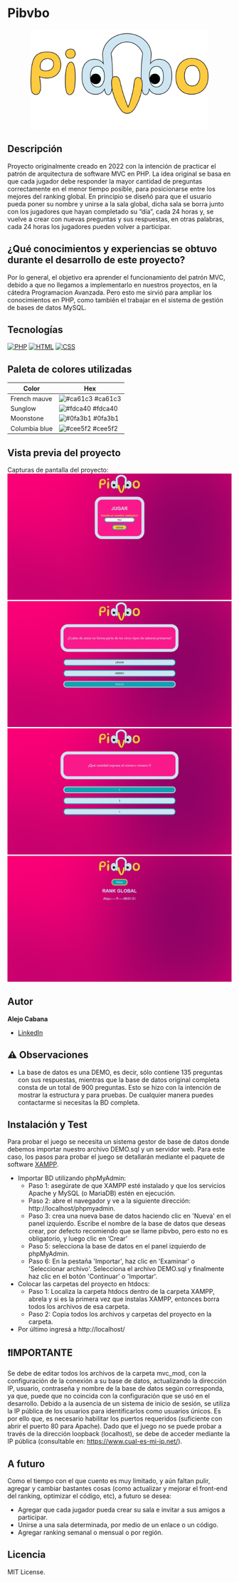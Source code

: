 # Pibvbo
<div align="center"><img src="https://github.com/MC-Alejo/Pibvbo/blob/main/imgs/Pib.png" alt="logo" width="400" height="auto"/></div>


## Descripción

Proyecto originalmente creado en 2022 con la intención de practicar el patrón de arquitectura de software MVC en PHP.
La idea original se basa en que cada jugador debe responder la mayor cantidad de preguntas correctamente en el menor tiempo posible, para posicionarse entre los mejores del ranking global. En principio se diseñó para que el usuario pueda poner su nombre y unirse a la sala global, dicha sala se borra junto con los jugadores que hayan completado su “día”, cada 24 horas y, se vuelve a crear con nuevas preguntas y sus respuestas, en otras palabras, cada 24 horas los jugadores pueden volver a participar.


## ¿Qué conocimientos y experiencias se obtuvo durante el desarrollo de este proyecto?

Por lo general, el objetivo era aprender el funcionamiento del patrón MVC, debido a que no llegamos a implementarlo en nuestros proyectos, en la cátedra Programacion Avanzada. Pero esto me sirvió para ampliar los conocimientos en PHP, como también el trabajar en el sistema de gestión de bases de datos MySQL.


## Tecnologías

<!-- Iconos sacados de: https://github.com/hendrasob/badges/blob/master/README.md y https://github.com/alexandresanlim/Badges4-README.md-Profile -->
[![PHP](https://img.shields.io/badge/PHP-777BB4?style=for-the-badge&logo=php&logoColor=white)](https://www.php.net/)
[![HTML](https://img.shields.io/badge/HTML5-E34F26?style=for-the-badge&logo=html5&logoColor=white)](https://www.w3.org/html/)
[![CSS](https://img.shields.io/badge/CSS3-1572B6?style=for-the-badge&logo=css3&logoColor=white)](https://www.w3schools.com/css/)


## Paleta de colores utilizadas

| Color             | Hex                  |
| ----------------- | ---------------------|
| French mauve | ![#ca61c3](https://via.placeholder.com/10/ca61c3?text=+) #ca61c3 |
| Sunglow | ![#fdca40](https://via.placeholder.com/10/fdca40?text=+) #fdca40 |
| Moonstone | ![#0fa3b1](https://via.placeholder.com/10/0fa3b1?text=+) #0fa3b1 |
| Columbia blue | ![#cee5f2](https://via.placeholder.com/10/cee5f2?text=+) #cee5f2 |


## Vista previa del proyecto

Capturas de pantalla del proyecto:
![Captura del proyecto N1](https://github.com/MC-Alejo/Pibvbo/blob/main/capturas/Captura%20de%20pantalla%201.png?raw=true)
![Captura del proyecto N2](https://github.com/MC-Alejo/Pibvbo/blob/main/capturas/Captura%20de%20pantalla%202.png?raw=true)
![Captura del proyecto N3](https://github.com/MC-Alejo/Pibvbo/blob/main/capturas/Captura%20de%20pantalla%203.png?raw=true)
![Captura del proyecto N4](https://github.com/MC-Alejo/Pibvbo/blob/main/capturas/Captura%20de%20pantalla%204.png?raw=true)


## Autor
**Alejo Cabana**
* [LinkedIn](https://www.linkedin.com/in/mc-alejo/)


## ⚠️ Observaciones

* La base de datos es una DEMO, es decir, sólo contiene 135 preguntas con sus respuestas, mientras que la base de datos original completa consta de un total de 900 preguntas. Esto se hizo con la intención de mostrar la estructura y para pruebas. De cualquier manera puedes contactarme si necesitas la BD completa.


## Instalación y Test
Para probar el juego se necesita un sistema gestor de base de datos donde debemos importar nuestro archivo DEMO.sql y un servidor web.
Para este caso, los pasos para probar el juego se detallarán mediante el paquete de software [XAMPP](https://www.apachefriends.org/es/index.html).
- Importar BD utilizando phpMyAdmin:
    * Paso 1: asegúrate de que XAMPP esté instalado y que los servicios Apache y MySQL (o MariaDB) estén en ejecución.
    * Paso 2: abre el navegador y ve a la siguiente dirección: http://localhost/phpmyadmin.
    * Paso 3: crea una nueva base de datos haciendo clic en 'Nueva' en el panel izquierdo. Escribe el nombre de la base de datos que deseas crear, por defecto recomiendo que se llame pibvbo, pero esto no es obligatorio, y luego clic en ‘Crear’
    * Paso 5: selecciona la base de datos en el panel izquierdo de phpMyAdmin.
    * Paso 6: En la pestaña 'Importar', haz clic en 'Examinar' o 'Seleccionar archivo'. Selecciona el archivo DEMO.sql y finalmente haz clic en el botón 'Continuar' o 'Importar'.
- Colocar las carpetas del proyecto en htdocs:
    * Paso 1: Localiza la carpeta htdocs dentro de la carpeta XAMPP, abrela y si es la primera vez que instalas XAMPP, entonces borra todos los archivos de esa carpeta.
    * Paso 2: Copia todos los archivos y carpetas del proyecto en la carpeta.
- Por último ingresá a http://localhost/ 


## ❗IMPORTANTE
Se debe de editar todos los archivos de la carpeta mvc_mod, con la configuración de la conexión a su base de datos, actualizando la dirección IP, usuario, contraseña y nombre de la base de datos según corresponda, ya que, puede que no coincida con la configuración que se usó en el desarrollo.
Debido a la ausencia de un sistema de inicio de sesión, se utiliza la IP pública de los usuarios para identificarlos como usuarios únicos. Es por ello que, es necesario habilitar los puertos requeridos (suficiente con abrir el puerto 80 para Apache). Dado que el juego no se puede probar a través de la dirección loopback (localhost), se debe de acceder mediante la IP pública (consultable en: https://www.cual-es-mi-ip.net/).


## A futuro
Como el tiempo con el que cuento es muy limitado, y aún faltan pulir, agregar y cambiar bastantes cosas (como actualizar y mejorar el front-end del ranking, optimizar el código, etc), a futuro se desea:
* Agregar que cada jugador pueda crear su sala e invitar a sus amigos a participar.
* Unirse a una sala determinada, por medio de un enlace o un código.
* Agregar ranking semanal o mensual o por región.


## Licencia
MIT License.
